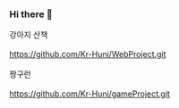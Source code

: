 ### Hi there 👋

강아지 산책
<br></br>
https://github.com/Kr-Huni/WebProject.git
<br></br>
짱구런
<br></br>
https://github.com/Kr-Huni/gameProject.git
<br></br>
<!--
**Kr-Huni/Kr-Huni** is a ✨ _special_ ✨ repository because its `README.md` (this file) appears on your GitHub profile.

Here are some ideas to get you started:

- 🔭 I’m currently working on ...
- 🌱 I’m currently learning ...
- 👯 I’m looking to collaborate on ...
- 🤔 I’m looking for help with ...
- 💬 Ask me about ...
- 📫 How to reach me: ...
- 😄 Pronouns: ...
- ⚡ Fun fact: ...
-->
